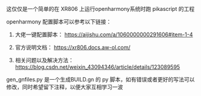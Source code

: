 这仅仅是一个简单的在 XR806 上运行openharmony系统时跑 pikascript 的工程

openharmony 配置脚本可以参考以下链接：

1. 大佬一键配置脚本： https://aijishu.com/a/1060000000291606#item-1-4

2. 官方说明文档： https://xr806.docs.aw-ol.com/

3. 相关问题以及解决方法： https://blog.csdn.net/weixin_43094346/article/details/123089595

gen_gnfiles.py 是一个生成BUILD.gn 的 py 脚本，如有错误或者更好的写法可以修改，同时希望留下注释，以便大家互相学习一波


	
